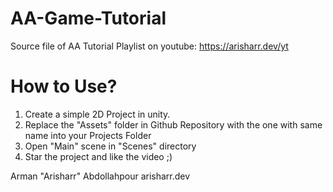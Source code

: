 # AA-Game-Tutorial
Source file of AA Tutorial Playlist on youtube: https://arisharr.dev/yt
# How to Use?
1. Create a simple 2D Project in unity.
2. Replace the "Assets" folder in Github Repository with the one with same name into your Projects Folder
3. Open "Main" scene in "Scenes" directory
4. Star the project and like the video ;)

Arman "Arisharr" Abdollahpour
arisharr.dev
